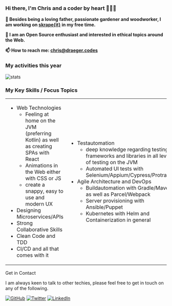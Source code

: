 ### Hi there, I'm Chris and a coder by heart 👋👨‍💻

**🔭 Besides being a loving father, passionate gardener and woodworker, I am working on [skrape{it}](https://docs.skrape.it/docs/) in my free time.**

**🔑 I am an Open Source enthusiast and interested in ethical topics around the Web.**

**📫 How to reach me: chris@draeger.codes**

### My activities this year
![stats](https://github-readme-stats.vercel.app/api?username=christian-draeger&show_icons=true)

### My Key Skills / Focus Topics
  
<table>
  <tr>
    <td style="border:0">
      <ul>
        <li>Web Technologies
          <ul>
            <li>Feeling at home on the JVM (preferring Kotlin) as well as creating SPAs with React</li>
            <li>Animations in the Web either with CSS or JS</li>
            <li>create a snappy, easy to use and modern UX</li>
          </ul>
        </li>
        <li>Designing Microservices/APIs</li>
        <li>Strong Collaborative Skills</li>
        <li>Clean Code and TDD</li>
        <li>CI/CD and all that comes with it</li>
      </ul>
    </td>
    <td style="border:0">
      <ul>
        <li>Testautomation
          <ul>
            <li>deep knowledge regarding testing frameworks and libraries in all levels of testing on the JVM</li>
            <li>Automated UI tests with Selenium/Appium/Cypress/Protractor</li>
          </ul>
        </li>
        <li>Agile Architecture and DevOps
          <ul>
            <li>Buildautomation with Gradle/Maven as well as Parcel/Webpack</li>
            <li>Server provisioning with Ansible/Puppet</li>
            <li>Kubernetes with Helm and Containerization in general</li>
          </ul>
        </li>
      </ul>
    </td>
  </tr>
</table

### Get in Contact

I am always keen to talk to other techies,
please feel free to get in touch on any of the following.

[![GitHub](https://img.shields.io/github/followers/christian-draeger.svg?label=GitHub&style=social)](https://github.com/christian-draeger)
[![Twitter](https://img.shields.io/twitter/follow/JvmDefault?label=Twitter&style=social)](https://twitter.com/JvmDefault)
[![LinkedIn](https://img.shields.io/badge/LinkedIn--_.svg?style=social&logo=linkedin)](https://www.linkedin.com/in/christian-draeger)
